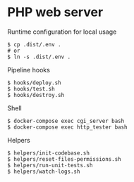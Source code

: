 # PHP web server

Runtime configuration for local usage

```
$ cp .dist/.env .
# or
$ ln -s .dist/.env .
```

Pipeline hooks

```
$ hooks/deploy.sh
$ hooks/test.sh
$ hooks/destroy.sh
```

Shell

```
$ docker-compose exec cgi_server bash
$ docker-compose exec http_tester bash
```

Helpers

```
$ helpers/init-codebase.sh
$ helpers/reset-files-permissions.sh
$ helpers/run-unit-tests.sh
$ helpers/watch-logs.sh
```
